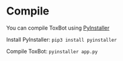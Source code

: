 # Compile

You can compile ToxBot using [PyInstaller](http://www.pyinstaller.org/)

Install PyInstaller:
``pip3 install pyinstaller``

Compile ToxBot:
``pyinstaller app.py``
